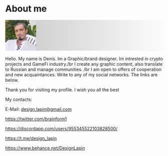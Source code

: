 # About me

<div id="header" align="left">
  <img src="https://github.com/Meta-nomad/Meta-nomad/blob/main/Medium_header.png" width="800">
</div>


<body>
 <div id="text">

Hello.
My name is Denis. Im a Graphic/brand designer. 
Im intrested in crypto projects and GameFi industry./br
I create any graphic content, also translate to Russian and manage communities. /br
I am open to offers of cooperation and new acquaintances. Write to any of my social networks. The links are below.

   
Thank you for visiting my profile. I wish you all the best
  </div id=text>
</body>



My contacts:


E-Mail: design.lapin@gmail.com


https://twitter.com/brainform1


https://discordapp.com/users/955345522103828500/


https://t.me/design_lapin


https://www.behance.net/DesignLapin






